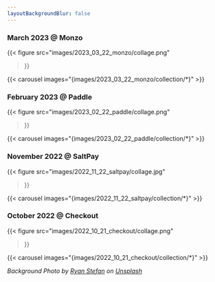 ```yaml
---
layoutBackgroundBlur: false
---
```


### March 2023 @ Monzo

{{< figure
    src="images/2023_03_22_monzo/collage.png"
>}}

{{< carousel images="{images/2023_03_22_monzo/collection/*}" >}}

### February 2023 @ Paddle

{{< figure
    src="images/2023_02_22_paddle/collage.png"
>}}

{{< carousel images="{images/2023_02_22_paddle/collection/*}" >}}

### November 2022 @ SaltPay

{{< figure
    src="images/2022_11_22_saltpay/collage.jpg"
>}}

{{< carousel images="{images/2022_11_22_saltpay/collection/*}" >}}

### October 2022 @ Checkout

{{< figure
    src="images/2022_10_21_checkout/collage.png"
>}}

{{< carousel images="{images/2022_10_21_checkout/collection/*}" >}}

*Background Photo by <a href="https://unsplash.com/@ryanstefan?utm_source=unsplash&utm_medium=referral&utm_content=creditCopyText">Ryan Stefan</a> on <a href="https://unsplash.com/photos/kZmZdsYGoDY?utm_source=unsplash&utm_medium=referral&utm_content=creditCopyText">Unsplash</a>*